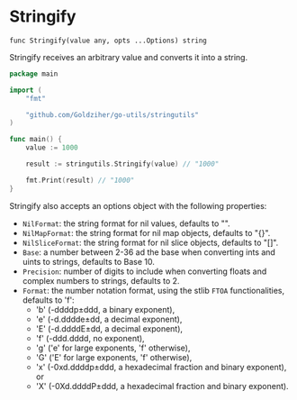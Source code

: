 # Stringify

`func Stringify(value any, opts ...Options) string`

Stringify receives an arbitrary value and converts it into a string.

```go
package main

import (
	"fmt"

	"github.com/Goldziher/go-utils/stringutils"
)

func main() {
	value := 1000

	result := stringutils.Stringify(value) // "1000"

	fmt.Print(result) // "1000"
}
```

Stringify also accepts an options object with the following properties:

- `NilFormat`: the string format for nil values, defaults to "<nil>".
- `NilMapFormat`: the string format for nil map objects, defaults to "{}".
- `NilSliceFormat`: the string format for nil slice objects, defaults to "[]".
- `Base`: a number between 2-36 ad the base when converting ints and uints to strings, defaults to Base 10.
- `Precision`: number of digits to include when converting floats and complex numbers to strings, defaults to 2.
- `Format`: the number notation format, using the stlib `FTOA` functionalities, defaults to 'f':
  - 'b' (-ddddp±ddd, a binary exponent),
  - 'e' (-d.dddde±dd, a decimal exponent),
  - 'E' (-d.ddddE±dd, a decimal exponent),
  - 'f' (-ddd.dddd, no exponent),
  - 'g' ('e' for large exponents, 'f' otherwise),
  - 'G' ('E' for large exponents, 'f' otherwise),
  - 'x' (-0xd.ddddp±ddd, a hexadecimal fraction and binary exponent), or
  - 'X' (-0Xd.ddddP±ddd, a hexadecimal fraction and binary exponent).
